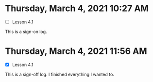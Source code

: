  # Thursday, March  4, 2021 10:27 AM
- [ ] Lesson 4.1
 
This is a sign-on log. 
 
# Thursday, March  4, 2021 11:56 AM
- [X] Lesson 4.1
 
This is a sign-off log. I finished everything I wanted to.
